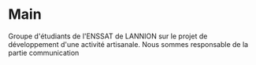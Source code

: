 Main
====

Groupe d'étudiants de l'ENSSAT de LANNION sur le projet de développement d'une activité artisanale. Nous sommes responsable de la partie communication
